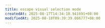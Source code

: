 ```yaml
---
title: escape visual selection mode
createdAt: 2025-08-17T14:34:10.941691+08:00
modifiedAt: 2025-08-18T09:39:39.866777+08:00
---
```



